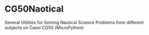 # CG50Naotical
Several Utilities for Solving Nautical Science Problems from different subjects on Casio CG50 (MicroPython)
